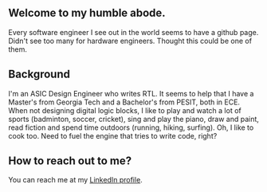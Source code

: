 ## Welcome to my humble abode.
Every software engineer I see out in the world seems to have a github page.
Didn't see too many for hardware engineers.
Thought this could be one of them.

## Background
I'm an ASIC Design Engineer who writes RTL. 
It seems to help that I have a Master's from Georgia Tech and a Bachelor's from PESIT, both in ECE.
When not designing digital logic blocks, I like to play and watch a lot of sports (badminton, soccer, cricket), sing and play the piano, draw and paint, read fiction and spend time outdoors (running, hiking, surfing).
Oh, I like to cook too. Need to fuel the engine that tries to write code, right?

## How to reach out to me?
You can reach me at my [LinkedIn profile](https://www.linkedin.com/in/akarshnkolekar/).
